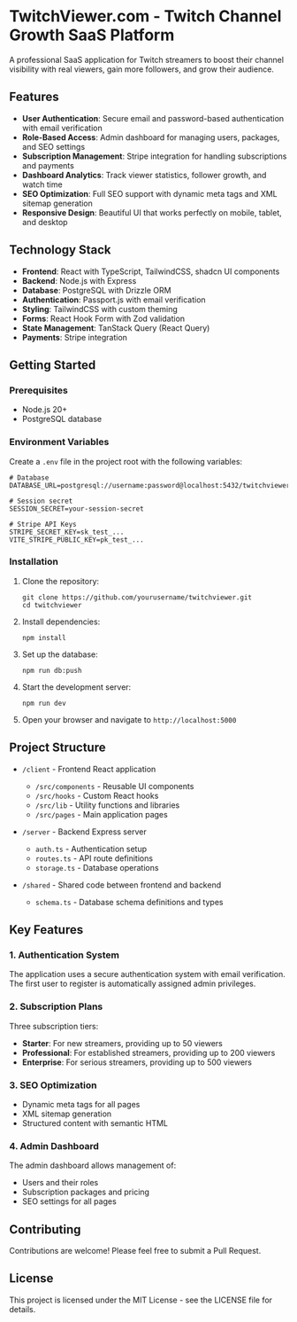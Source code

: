 # TwitchViewer.com - Twitch Channel Growth SaaS Platform

A professional SaaS application for Twitch streamers to boost their channel visibility with real viewers, gain more followers, and grow their audience.

## Features

- **User Authentication**: Secure email and password-based authentication with email verification
- **Role-Based Access**: Admin dashboard for managing users, packages, and SEO settings
- **Subscription Management**: Stripe integration for handling subscriptions and payments
- **Dashboard Analytics**: Track viewer statistics, follower growth, and watch time
- **SEO Optimization**: Full SEO support with dynamic meta tags and XML sitemap generation
- **Responsive Design**: Beautiful UI that works perfectly on mobile, tablet, and desktop

## Technology Stack

- **Frontend**: React with TypeScript, TailwindCSS, shadcn UI components
- **Backend**: Node.js with Express
- **Database**: PostgreSQL with Drizzle ORM
- **Authentication**: Passport.js with email verification
- **Styling**: TailwindCSS with custom theming
- **Forms**: React Hook Form with Zod validation
- **State Management**: TanStack Query (React Query)
- **Payments**: Stripe integration

## Getting Started

### Prerequisites

- Node.js 20+
- PostgreSQL database

### Environment Variables

Create a `.env` file in the project root with the following variables:

```
# Database
DATABASE_URL=postgresql://username:password@localhost:5432/twitchviewer

# Session secret
SESSION_SECRET=your-session-secret

# Stripe API Keys
STRIPE_SECRET_KEY=sk_test_...
VITE_STRIPE_PUBLIC_KEY=pk_test_...
```

### Installation

1. Clone the repository:
   ```
   git clone https://github.com/yourusername/twitchviewer.git
   cd twitchviewer
   ```

2. Install dependencies:
   ```
   npm install
   ```

3. Set up the database:
   ```
   npm run db:push
   ```

4. Start the development server:
   ```
   npm run dev
   ```

5. Open your browser and navigate to `http://localhost:5000`

## Project Structure

- `/client` - Frontend React application
  - `/src/components` - Reusable UI components
  - `/src/hooks` - Custom React hooks
  - `/src/lib` - Utility functions and libraries
  - `/src/pages` - Main application pages

- `/server` - Backend Express server
  - `auth.ts` - Authentication setup
  - `routes.ts` - API route definitions
  - `storage.ts` - Database operations

- `/shared` - Shared code between frontend and backend
  - `schema.ts` - Database schema definitions and types

## Key Features

### 1. Authentication System

The application uses a secure authentication system with email verification. The first user to register is automatically assigned admin privileges.

### 2. Subscription Plans

Three subscription tiers:
- **Starter**: For new streamers, providing up to 50 viewers
- **Professional**: For established streamers, providing up to 200 viewers
- **Enterprise**: For serious streamers, providing up to 500 viewers

### 3. SEO Optimization

- Dynamic meta tags for all pages
- XML sitemap generation
- Structured content with semantic HTML

### 4. Admin Dashboard

The admin dashboard allows management of:
- Users and their roles
- Subscription packages and pricing
- SEO settings for all pages

## Contributing

Contributions are welcome! Please feel free to submit a Pull Request.

## License

This project is licensed under the MIT License - see the LICENSE file for details.